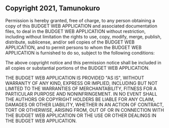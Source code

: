 ## Copyright 2021, Tamunokuro

Permission is hereby granted, free of charge, to any person obtaining a copy of this BUDGET WEB APPLICATION and associated documentation files, to deal in the BUDGET WEB APPLICATION without restriction, including without limitation the rights to use, copy, modify, merge, publish, distribute, sublicense, and/or sell copies of the BUDGET WEB APPLICATION, and to permit persons to whom the BUDGET WEB APPLICATION is furnished to do so, subject to the following conditions:

The above copyright notice and this permission notice shall be included in all copies or substantial portions of the BUDGET WEB APPLICATION.

THE BUDGET WEB APPLICATION IS PROVIDED "AS IS", WITHOUT WARRANTY OF ANY KIND, EXPRESS OR IMPLIED, INCLUDING BUT NOT LIMITED TO THE WARRANTIES OF MERCHANTABILITY, FITNESS FOR A PARTICULAR PURPOSE AND NONINFRINGEMENT. IN NO EVENT SHALL THE AUTHORS OR COPYRIGHT HOLDERS BE LIABLE FOR ANY CLAIM, DAMAGES OR OTHER LIABILITY, WHETHER IN AN ACTION OF CONTRACT, TORT OR OTHERWISE, ARISING FROM, OUT OF OR IN CONNECTION WITH THE BUDGET WEB APPLICATION OR THE USE OR OTHER DEALINGS IN THE BUDGET WEB APPLICATION.
